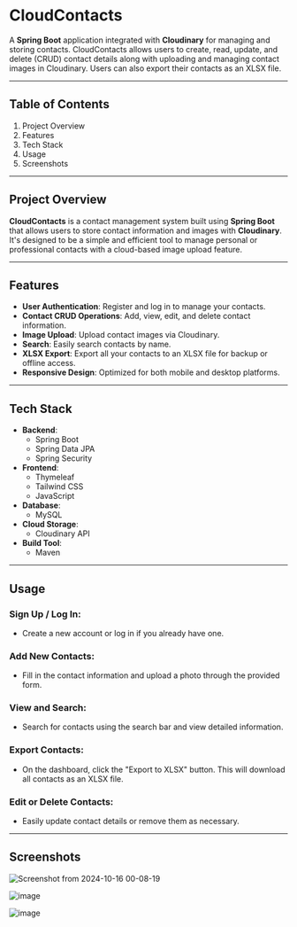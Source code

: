 # CloudContacts

A **Spring Boot** application integrated with **Cloudinary** for managing and storing contacts. CloudContacts allows users to create, read, update, and delete (CRUD) contact details along with uploading and managing contact images in Cloudinary. Users can also export their contacts as an XLSX file.

---

## Table of Contents

1. Project Overview
2. Features
3. Tech Stack
4. Usage
5. Screenshots

---

## Project Overview

**CloudContacts** is a contact management system built using **Spring Boot** that allows users to store contact information and images with **Cloudinary**. It's designed to be a simple and efficient tool to manage personal or professional contacts with a cloud-based image upload feature.

---

## Features

- **User Authentication**: Register and log in to manage your contacts.
- **Contact CRUD Operations**: Add, view, edit, and delete contact information.
- **Image Upload**: Upload contact images via Cloudinary.
- **Search**: Easily search contacts by name.
- **XLSX Export**: Export all your contacts to an XLSX file for backup or offline access.
- **Responsive Design**: Optimized for both mobile and desktop platforms.

---

## Tech Stack

- **Backend**: 
  - Spring Boot
  - Spring Data JPA
  - Spring Security
- **Frontend**: 
  - Thymeleaf
  - Tailwind CSS
  - JavaScript
- **Database**: 
  - MySQL
- **Cloud Storage**: 
  - Cloudinary API
- **Build Tool**: 
  - Maven

---

## Usage

### Sign Up / Log In:
- Create a new account or log in if you already have one.

### Add New Contacts:
- Fill in the contact information and upload a photo through the provided form.

### View and Search:
- Search for contacts using the search bar and view detailed information.

### Export Contacts:
- On the dashboard, click the "Export to XLSX" button. This will download all contacts as an XLSX file.

### Edit or Delete Contacts:
- Easily update contact details or remove them as necessary.

---

## Screenshots

![Screenshot from 2024-10-16 00-08-19](https://github.com/user-attachments/assets/b97d53a8-a123-49e3-b121-d26b7be3a5cc)

![image](https://github.com/user-attachments/assets/b1f4b954-acfc-41d9-ab37-07e522554e7c)

![image](https://github.com/user-attachments/assets/458ecc47-4fa4-4d06-9ddd-034ef930589c)
